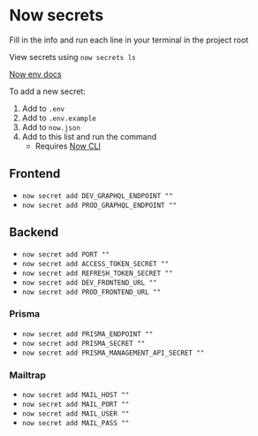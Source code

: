 # Now secrets

Fill in the info and run each line in your terminal in the project root

View secrets using `now secrets ls`

[Now env docs](https://zeit.co/docs/v2/deployments/environment-variables-and-secrets/?query=secret#securing-environment-variables-using-secrets)

To add a new secret:

1. Add to `.env`
2. Add to `.env.example`
3. Add to `now.json`
4. Add to this list and run the command
   - Requires [Now CLI](https://zeit.co/download#now-cli)

## Frontend

- `now secret add DEV_GRAPHQL_ENDPOINT ""`
- `now secret add PROD_GRAPHQL_ENDPOINT ""`

## Backend

- `now secret add PORT ""`
- `now secret add ACCESS_TOKEN_SECRET ""`
- `now secret add REFRESH_TOKEN_SECRET ""`
- `now secret add DEV_FRONTEND_URL ""`
- `now secret add PROD_FRONTEND_URL ""`

### Prisma

- `now secret add PRISMA_ENDPOINT ""`
- `now secret add PRISMA_SECRET ""`
- `now secret add PRISMA_MANAGEMENT_API_SECRET ""`

### Mailtrap

- `now secret add MAIL_HOST ""`
- `now secret add MAIL_PORT ""`
- `now secret add MAIL_USER ""`
- `now secret add MAIL_PASS ""`
